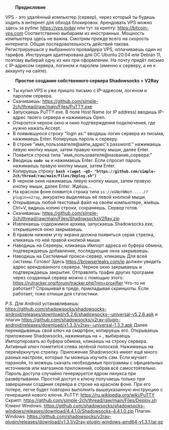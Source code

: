         
&nbsp;&nbsp;&nbsp;&nbsp;&nbsp;&nbsp;&nbsp;&nbsp;**Предисловие**

VPS - это удалённый компьютер (сервер), через который ты будешь ходить в интернет для обхода блокировок. Арендовать VPS можно здесь за рубли: https://vps.today или тут за крипту: https://bitcoin-vps.com Соответственно выбираем из иностранных. Мощность компьютера здесь не важна. Смотрим прежде всего на скорость интернета. Общая последовательность действий такова. Регистрируешься у выбранного провайдера VPS, оплачиваешь один из тарифов. Инструкция адаптирована для ОС Ubuntu 20.04 или Debian 11, поэтому выбирай одну из них при оформлении. На почту придёт письмо с IP-адресом сервера, логином и паролем (именно к серверу, а не к аккаунту на сайте).

&nbsp;&nbsp;&nbsp;&nbsp;&nbsp;&nbsp;&nbsp;&nbsp;**Простое создание собственного сервера Shadowsocks + V2Ray**

- Ты купил VPS и уже пришло письмо с IP-адресом, логином и паролем сервера.
- Скачиваешь: https://github.com/simple-2ch/thread/raw/main/Files/PuTTY.exe
- Запускаешь PuTTY.exe. В поле Host Name (or IP address) вводишь IP-адрес твоего сервера и нажимаешь Open.
- Откроется черное окно и окно подтверждения подключения, где нужно нажать Accept.
- В появившуюся строку "login as:" вводишь логин сервера из письма, нажимаешь Enter. Копируешь пароль к серверу.
- В строке "имя_пользователя@айпи_адрес's password:" нажимаешь левую кнопку мыши, затем правую кнопку мыши, далее Enter.
- Появится строка типа "имя_пользователя@название_сервера:"
- Вводишь **`sudo su`** и нажимаешь Enter. Если спросит пароль нажимаешь правую кнопку мыши, затем Enter.
- Копируешь строку: **`bash <(wget -qO- "https://github.com/simple-2ch/thread/raw/main/Files/Deploy.sh")`**
- В черном окне нажимаешь левую кнопку мыши, затем правую кнопку мыши, далее Enter. Ждёшь...
- На красном фоне появится строка типа `ss://eGNoYWNoY...../?plugin=v2ray`, аккуратно выделяешь её левой кнопкой мыши.
- Открываешь любой текстовый файл на своём компьютере, жмёшь Ctrl+V, видишь копию строки, сохраняешь. Сервер готов.
- Скачиваешь: https://github.com/simple-2ch/thread/raw/main/Files/ShadowsocksV2Ray.zip
- Извлекаешь содержимое архива, запускаешь Shadowsocks.exe, открывшееся окно закрываешь.
- В правом нижнем углу экрана должна появиться серая стрелка, кликаешь по ней правой кнопкой мыши.
- Наводишь на Серверы, кликаешь Импорт адреса из буфера обмена, подтверждаешь добавление, последующие окна закрываешь.
- Наводишь на Системный прокси-сервер, кликаешь Для всей системы.
Готово! Здесь https://browserleaks.com/ip должен увидеть адрес арендованного сервера. Черное окно закрываешь и подтверждаешь закрытие.
Отправлять трафик других программ через созданный сервер можно с помощью этого: https://rutracker.org/forum/tracker.php?nm=proxifier
Что-то не работает? Спрашивай в треде, прикладывая скриншоты. Если работает, тоже отпиши для статистики.

P.S. 
Для Android устанавливаешь: https://github.com/shadowsocks/shadowsocks-android/releases/download/v5.2.6/shadowsocks--universal-v5.2.6.apk
и плагин https://github.com/shadowsocks/v2ray-plugin-android/releases/download/v1.3.3/v2ray--universal-1.3.3.apk
Далее перекидываешь свой ключ на смартфон, копируешь его. Открываешь приложение Shadowsocks, нажимаешь на + , 
выбираешь Импортировать из буфера обмена, кликаешь на строку сервера. Активный ключ пометится слева зелёной полоской. 
Нажимаешь на перечёркнутую стрелку. Приложение Shadowsocks имеет ещё много разных настроек, которые ты можешь изучить сам.
Если мучает паранойя, то можешь скачать необходимые программы с официальных источников или магазинов приложений,
собрав всё самостоятельно. Пароль доступа случайно генерируется ядром линукса при развёртывании.
Простой доступ к ключу получаешь только при завершении создания сервера в строке на красном фоне.
При его потере, легче будет повторно выполнить вышеуказанную инструкцию с генерацией нового ключа.
PuTTY: https://ru.wikipedia.org/wiki/PuTTY
Скрипт: https://github.com/simple-2ch/thread/raw/main/Files/Deploy.sh
Клиент Windows: https://github.com/shadowsocks/shadowsocks-windows/releases/download/4.4.1.0/Shadowsocks-4.4.1.0.zip
Плагин Windows: https://github.com/shadowsocks/v2ray-plugin/releases/download/v1.3.1/v2ray-plugin-windows-amd64-v1.3.1.tar.gz
